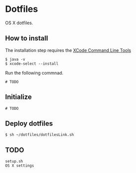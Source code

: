 # Dotfiles
OS X dotfiles.

##  How to install
The installation step requires the [XCode Command Line Tools](https://developer.apple.com/downloads)

```
$ java -v
$ xcode-select --install
```

Run the following commnad.

```shell
# TODO
```

## Initialize

```shell
# TODO
```

## Deploy dotfiles

```shell
$ sh ~/dotfiles/dotfilesLink.sh
```

## TODO

```shell
setup.sh
OS X settings
```
